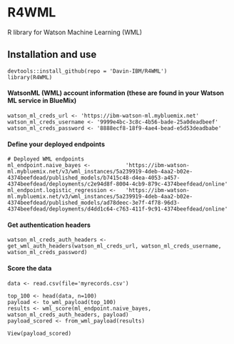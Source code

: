 # R4WML
R library for Watson Machine Learning (WML)

## Installation and use

```
devtools::install_github(repo = 'Davin-IBM/R4WML')
library(R4WML)
```

#### WatsonML (WML) account information (these are found in your Watson ML service in BlueMix)

```
watson_ml_creds_url <- 'https://ibm-watson-ml.mybluemix.net'
watson_ml_creds_username <- '9999e4bc-3c8c-4b56-bade-25a0deadbeef'
watson_ml_creds_password <- '8888ecf8-18f9-4ae4-bead-e5d53deadbabe'
```

#### Define your deployed endpoints

```
# Deployed WML endpoints
ml_endpoint.naive_bayes <-           'https://ibm-watson-ml.mybluemix.net/v3/wml_instances/5a239919-4deb-4aa2-b02e-4374beefdead/published_models/b7415c48-d4ea-4053-a457-4374beefdead/deployments/c2e94d8f-8004-4cb9-879c-4374beefdead/online'
ml_endpoint.logistic_regression <-   'https://ibm-watson-ml.mybluemix.net/v3/wml_instances/5a239919-4deb-4aa2-b02e-4374beefdead/published_models/ad78deec-3e7f-4f78-96d3-4374beefdead/deployments/d4dd1c64-c763-411f-9c91-4374beefdead/online'
```

#### Get authentication headers

```
watson_ml_creds_auth_headers <- get_wml_auth_headers(watson_ml_creds_url, watson_ml_creds_username, watson_ml_creds_password)
```

#### Score the data

```
data <- read.csv(file='myrecords.csv')

top_100 <- head(data, n=100)
payload <- to_wml_payload(top_100)
results <- wml_score(ml_endpoint.naive_bayes, watson_ml_creds_auth_headers, payload)
payload_scored <- from_wml_payload(results)

View(payload_scored)
```

